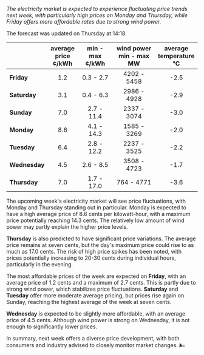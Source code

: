 *The electricity market is expected to experience fluctuating price trends next week, with particularly high prices on Monday and Thursday, while Friday offers more affordable rates due to strong wind power.*

The forecast was updated on Thursday at 14:18.

|               | average<br>price<br>¢/kWh | min - max<br>¢/kWh | wind power<br>min - max<br>MW | average<br>temperature<br>°C |
|:-------------|:----------------:|:----------------:|:-------------:|:-------------:|
| **Friday**    | 1.2                | 0.3 - 2.7          | 4202 - 5458    | -2.5              |
| **Saturday**  | 3.1                | 0.4 - 6.3          | 2986 - 4928    | -2.9              |
| **Sunday**    | 7.0                | 2.7 - 11.4         | 2337 - 3074    | -3.0              |
| **Monday**    | 8.6                | 4.1 - 14.3         | 1585 - 3269    | -2.0              |
| **Tuesday**   | 6.4                | 2.8 - 12.2         | 2237 - 3525    | -2.2              |
| **Wednesday** | 4.5                | 2.6 - 8.5          | 3508 - 4723    | -1.7              |
| **Thursday**  | 7.0                | 1.7 - 17.0         | 764 - 4771     | -3.6              |

The upcoming week's electricity market will see price fluctuations, with Monday and Thursday standing out in particular. Monday is expected to have a high average price of 8.6 cents per kilowatt-hour, with a maximum price potentially reaching 14.3 cents. The relatively low amount of wind power may partly explain the higher price levels.

**Thursday** is also predicted to have significant price variations. The average price remains at seven cents, but the day's maximum price could rise to as much as 17.0 cents. The risk of high price spikes has been noted, with prices potentially increasing to 20-30 cents during individual hours, particularly in the evening.

The most affordable prices of the week are expected on **Friday**, with an average price of 1.2 cents and a maximum of 2.7 cents. This is partly due to strong wind power, which stabilizes price fluctuations. **Saturday** and **Tuesday** offer more moderate average pricing, but prices rise again on Sunday, reaching the highest average of the week at seven cents.

**Wednesday** is expected to be slightly more affordable, with an average price of 4.5 cents. Although wind power is strong on Wednesday, it is not enough to significantly lower prices.

In summary, next week offers a diverse price development, with both consumers and industry advised to closely monitor market changes. 🌬️
